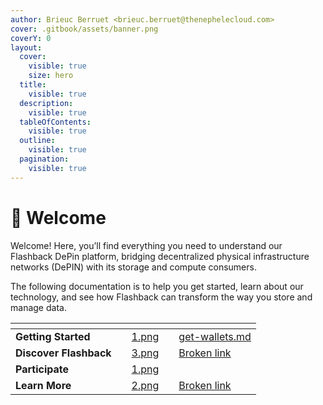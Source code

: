 ```yaml
---
author: Brieuc Berruet <brieuc.berruet@thenephelecloud.com>
cover: .gitbook/assets/banner.png
coverY: 0
layout:
  cover:
    visible: true
    size: hero
  title:
    visible: true
  description:
    visible: true
  tableOfContents:
    visible: true
  outline:
    visible: true
  pagination:
    visible: true
---
```


# 📄 Welcome

Welcome! Here, you’ll find everything you need to understand our Flashback DePin platform, bridging decentralized physical infrastructure networks (DePIN) with its storage and compute consumers.

The following documentation is to help you get started, learn about our technology, and see how Flashback can transform the way you store and manage data.

<table data-view="cards"><thead><tr><th></th><th valign="top"></th><th data-hidden data-card-cover data-type="files"></th><th data-hidden></th><th data-hidden data-card-target data-type="content-ref"></th></tr></thead><tbody><tr><td><strong>Getting Started</strong></td><td valign="top"></td><td><a href=".gitbook/assets/1.png">1.png</a></td><td></td><td><a href="getting-started/get-wallets.md">get-wallets.md</a></td></tr><tr><td><strong>Discover Flashback</strong></td><td valign="top"></td><td><a href=".gitbook/assets/3.png">3.png</a></td><td></td><td><a href="broken-reference">Broken link</a></td></tr><tr><td><strong>Participate</strong></td><td valign="top"></td><td><a href=".gitbook/assets/1.png">1.png</a></td><td></td><td></td></tr><tr><td><strong>Learn More</strong></td><td valign="top"></td><td><a href=".gitbook/assets/2.png">2.png</a></td><td></td><td><a href="broken-reference">Broken link</a></td></tr></tbody></table>
